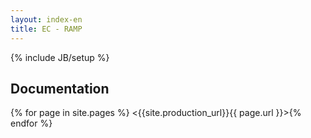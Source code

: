 ```yaml
---
layout: index-en
title: EC - RAMP
---
```

{% include JB/setup %}

## Documentation

{% for page in site.pages %}
<{{site.production_url}}{{ page.url }}>{% endfor %}

